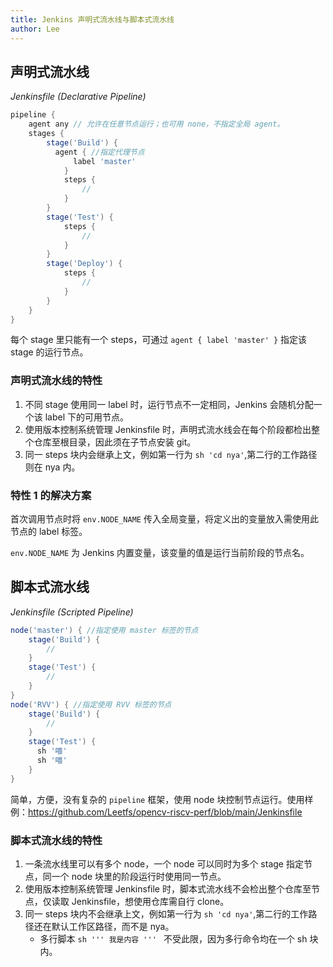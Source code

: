 ```yaml
---
title: Jenkins 声明式流水线与脚本式流水线
author: Lee
---
```


## 声明式流水线

*Jenkinsfile (Declarative Pipeline)*

```groovy
pipeline {
    agent any // 允许在任意节点运行；也可用 none，不指定全局 agent。
    stages {
        stage('Build') {
          agent { //指定代理节点
              label 'master'
            }
            steps {
                //
            }
        }
        stage('Test') {
            steps {
                //
            }
        }
        stage('Deploy') {
            steps {
                //
            }
        }
    }
}
```

每个 stage 里只能有一个 steps，可通过 `agent { label 'master' }` 指定该 stage 的运行节点。

### 声明式流水线的特性

1. 不同 stage 使用同一 label 时，运行节点不一定相同，Jenkins 会随机分配一个该 label 下的可用节点。
1. 使用版本控制系统管理 Jenkinsfile 时，声明式流水线会在每个阶段都检出整个仓库至根目录，因此须在子节点安装 git。
1. 同一 steps 块内会继承上文，例如第一行为 `sh 'cd nya'`,第二行的工作路径则在 nya 内。

### 特性 1 的解决方案

首次调用节点时将 `env.NODE_NAME` 传入全局变量，将定义出的变量放入需使用此节点的 label 标签。

`env.NODE_NAME` 为 Jenkins 内置变量，该变量的值是运行当前阶段的节点名。

## 脚本式流水线

*Jenkinsfile (Scripted Pipeline)*

```groovy
node('master') { //指定使用 master 标签的节点
    stage('Build') {
        //
    }
    stage('Test') {
        //
    }
}
node('RVV') { //指定使用 RVV 标签的节点
    stage('Build') {
        //
    }
    stage('Test') {
      sh '喵'
      sh '喵'
    }
}
```

简单，方便，没有复杂的 `pipeline` 框架，使用 node 块控制节点运行。使用样例：<https://github.com/Leetfs/opencv-riscv-perf/blob/main/Jenkinsfile>

### 脚本式流水线的特性

1. 一条流水线里可以有多个 node，一个 node 可以同时为多个 stage 指定节点，同一个 node 块里的阶段运行时使用同一节点。
1. 使用版本控制系统管理 Jenkinsfile 时，脚本式流水线不会检出整个仓库至节点，仅读取 Jenkinsfile，想使用仓库需自行 clone。
1. 同一 steps 块内不会继承上文，例如第一行为 `sh 'cd nya'`,第二行的工作路径还在默认工作区路径，而不是 nya。
    - 多行脚本 `sh ''' 我是内容 ''' ` 不受此限，因为多行命令均在一个 sh 块内。
